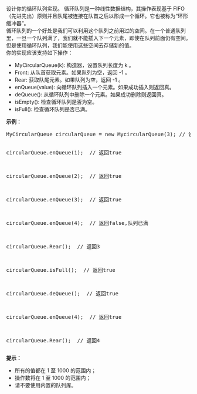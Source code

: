 <html>
 <body>
  <p>
   设计你的循环队列实现。 循环队列是一种线性数据结构，其操作表现基于 FIFO（先进先出）原则并且队尾被连接在队首之后以形成一个循环。它也被称为“环形缓冲器”。
   <br/>
   循环队列的一个好处是我们可以利用这个队列之前用过的空间。在一个普通队列里，一旦一个队列满了，我们就不能插入下一个元素，即使在队列前面仍有空间。但是使用循环队列，我们能使用这些空间去存储新的值。
   <br/>
   你的实现应该支持如下操作：
  </p>
  <ul>
   <li>
    MyCircularQueue(k): 构造器，设置队列长度为 k 。
   </li>
   <li>
    Front: 从队首获取元素。如果队列为空，返回 -1 。
   </li>
   <li>
    Rear: 获取队尾元素。如果队列为空，返回 -1 。
   </li>
   <li>
    enQueue(value): 向循环队列插入一个元素。如果成功插入则返回真。
   </li>
   <li>
    deQueue(): 从循环队列中删除一个元素。如果成功删除则返回真。
   </li>
   <li>
    isEmpty(): 检查循环队列是否为空。
   </li>
   <li>
    isFull(): 检查循环队列是否已满。
   </li>
  </ul>
  <p>
   <strong>
    示例：
   </strong>
  </p>
  <pre>
MyCircularQueue circularQueue = new MycircularQueue(3); // 设置长度为3

circularQueue.enQueue(1);  // 返回true

circularQueue.enQueue(2);  // 返回true

circularQueue.enQueue(3);  // 返回true

circularQueue.enQueue(4);  // 返回false,队列已满

circularQueue.Rear();  // 返回3

circularQueue.isFull();  // 返回true

circularQueue.deQueue();  // 返回true

circularQueue.enQueue(4);  // 返回true

circularQueue.Rear();  // 返回4
 </pre>
  <p>
  </p>
  <p>
   <strong>
    提示：
   </strong>
  </p>
  <ul>
   <li>
    所有的值都在 1 至 1000 的范围内；
   </li>
   <li>
    操作数将在 1 至 1000 的范围内；
   </li>
   <li>
    请不要使用内置的队列库。
   </li>
  </ul>
 </body>
</html>